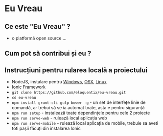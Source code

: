 # Eu Vreau  

## Ce este "Eu Vreau" ?
- o platformă open source ...


## Cum pot să contribui și eu ?


## Instrucțiuni pentru rularea locală a proiectului

- NodeJS, instalare pentru [Windows](http://blog.teamtreehouse.com/install-node-js-npm-windows), [OSX](https://coolestguidesontheplanet.com/installing-node-js-on-osx-10-10-yosemite/), [Linux](https://nodejs.org/en/download/package-manager/)
- [Ionic Framework](http://ionicframework.com/getting-started/)
- `git clone https://github.com/eloquentix/eu-vreau.git`
- `cd eu-vreau`
- `npm install grunt-cli gulp bower -g` - un set de interfețe linie de comandă, ar trebui să se ia automat toate, asta e pentru siguranță
- `npm run setup` - instalează toate dependințele pentru cele 2 proiecte 
- `npm run serve-web` - rulează local aplicația web 
- `npm run serve-mobile` - rulează local aplicația de mobile, trebuie sa aveti toti pașii făcuți din instalarea Ionic 
